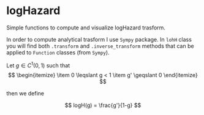 # logHazard
Simple functions to compute and visualize logHazard trasform.

In order to compute analytical trasform I use `Sympy` package.
In `lohH` class you will find both `.transform` and `.inverse_transform` methods that can be applied to `Function` classes (from `Sympy`).

Let $g \in C^1(0,1)$ such that
$$
\begin{itemize}
  \item 0 \leqslant g < 1
  \item g' \geqslant 0
\end{itemize}
$$

then we define

$$
logH(g) = \frac{g'}{1-g}
$$
